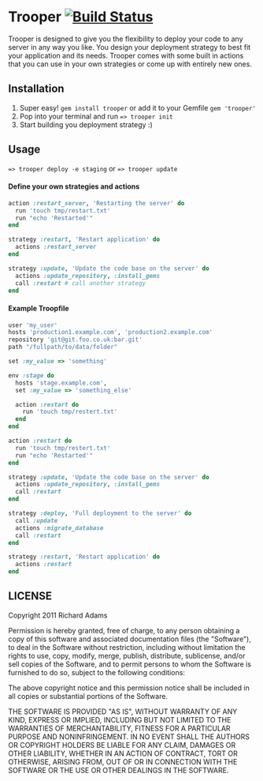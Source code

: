 # Trooper [![Build Status](https://secure.travis-ci.org/madwire/trooper.png?branch=master)](http://travis-ci.org/madwire/trooper)

Trooper is designed to give you the flexibility to deploy your code to any server in any way you like.
You design your deployment strategy to best fit your application and its needs. 
Trooper comes with some built in actions that you can use in your own strategies or come up with entirely new ones.

## Installation

1. Super easy! `gem install trooper` or add it to your Gemfile `gem 'trooper'`
2. Pop into your terminal and run `=> trooper init`
3. Start building you deployment strategy :)

## Usage

`=> trooper deploy -e staging` or `=> trooper update`

#### Define your own strategies and actions

```ruby
action :restart_server, 'Restarting the server' do
  run 'touch tmp/restart.txt'
  run "echo 'Restarted'"
end

strategy :restart, 'Restart application' do
  actions :restart_server
end

strategy :update, 'Update the code base on the server' do
  actions :update_repository, :install_gems
  call :restart # call another strategy
end
```

#### Example Troopfile

```ruby
user 'my_user'
hosts 'production1.example.com', 'production2.example.com'
repository 'git@git.foo.co.uk:bar.git'
path "/fullpath/to/data/folder"

set :my_value => 'something'

env :stage do
  hosts 'stage.example.com',
  set :my_value => 'something_else'

  action :restart do
    run 'touch tmp/restert.txt'
  end
end

action :restart do
  run 'touch tmp/restert.txt'
  run "echo 'Restarted'"
end

strategy :update, 'Update the code base on the server' do
  actions :update_repository, :install_gems
  call :restart
end

strategy :deploy, 'Full deployment to the server' do
  call :update
  actions :migrate_database
  call :restart
end

strategy :restart, 'Restart application' do
  actions :restart
end
```

## LICENSE

Copyright 2011 Richard Adams

Permission is hereby granted, free of charge, to any person obtaining
a copy of this software and associated documentation files (the
"Software"), to deal in the Software without restriction, including
without limitation the rights to use, copy, modify, merge, publish,
distribute, sublicense, and/or sell copies of the Software, and to
permit persons to whom the Software is furnished to do so, subject to
the following conditions:

The above copyright notice and this permission notice shall be
included in all copies or substantial portions of the Software.

THE SOFTWARE IS PROVIDED "AS IS", WITHOUT WARRANTY OF ANY KIND,
EXPRESS OR IMPLIED, INCLUDING BUT NOT LIMITED TO THE WARRANTIES OF
MERCHANTABILITY, FITNESS FOR A PARTICULAR PURPOSE AND
NONINFRINGEMENT. IN NO EVENT SHALL THE AUTHORS OR COPYRIGHT HOLDERS BE
LIABLE FOR ANY CLAIM, DAMAGES OR OTHER LIABILITY, WHETHER IN AN ACTION
OF CONTRACT, TORT OR OTHERWISE, ARISING FROM, OUT OF OR IN CONNECTION
WITH THE SOFTWARE OR THE USE OR OTHER DEALINGS IN THE SOFTWARE. 